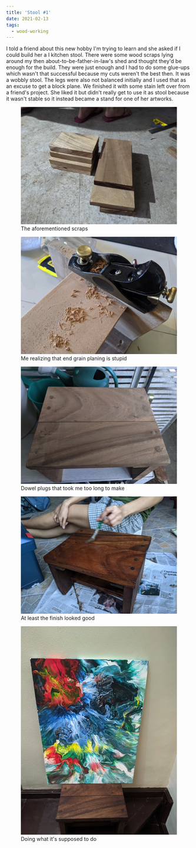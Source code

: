 ```yaml
---
title: 'Stool #1'
date: 2021-02-13
tags:
  - wood-working
---
```


I told a friend about this new hobby I'm trying to learn and she asked if I could build her a I kitchen stool. There were some wood scraps lying around my then about-to-be-father-in-law's shed and thought they'd be enough for the build. They were just enough and I had to do some glue-ups which wasn't that successful because my cuts weren't the best then. It was a wobbly stool. The legs were also not balanced initially and I used that as an excuse to get a block plane. We finished it with some stain left over from a friend's project. She liked it but didn't really get to use it as stool because it wasn't stable so it instead became a stand for one of her artworks.

<figure><img src="stool-1-01.jpg" alt="The aforementioned scraps" /><figcaption>The aforementioned scraps</figcaption></figure>
<figure><img src="stool-1-02.jpg" alt="Me realizing that end grain planing is stupid" /><figcaption>Me realizing that end grain planing is stupid</figcaption></figure>
<figure><img src="stool-1-03.jpg" alt="Dowel plugs that took me too long to make" /><figcaption>Dowel plugs that took me too long to make</figcaption></figure>
<figure><img src="stool-1-04.jpg" alt="At least the finish looked good" /><figcaption>At least the finish looked good</figcaption></figure>
<figure><img src="stool-1-05.jpg" alt="Doing what it's supposed to do" /><figcaption>Doing what it's supposed to do</figcaption></figure>